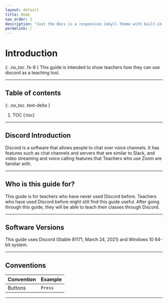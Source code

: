 ```yaml
---
layout: default
title: Home
nav_order: 1
description: "Just the Docs is a responsive Jekyll theme with built-in search that is easily customizable and hosted on GitHub Pages."
permalink: /
---
```


# Introduction
{: .no_toc .fs-9 }
This guide is intended to show teachers how they can use discord as a teaching tool. 

---

## Table of contents
{: .no_toc .text-delta }

1. TOC
{:toc}

---

## Discord Introduction

Discord is a software that allows people to chat over voice channels. It has features such as chat channels and servers that are similar to Slack, and video streaming and voice calling features that Teachers who use Zoom are familiar with.

---

## Who is this guide for?

This guide is for teachers who have never used Discord before. Teachers who have used Discord before might still find this guide useful. After going through this guide, they will be able to teach their classes through Discord. 

---

## Software Versions

This guide uses Discord (Stable 81171, March 24, 2021) and Windows 10 64-bit system.

---

## Conventions

|Convention | Example |
|:----------|:--------|
|Buttons    | `Press` |

---
